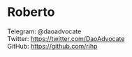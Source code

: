 # Roberto
Telegram: @daoadvocate  
Twitter: https://twitter.com/DaoAdvocate  
GitHub: https://github.com/rihp  
